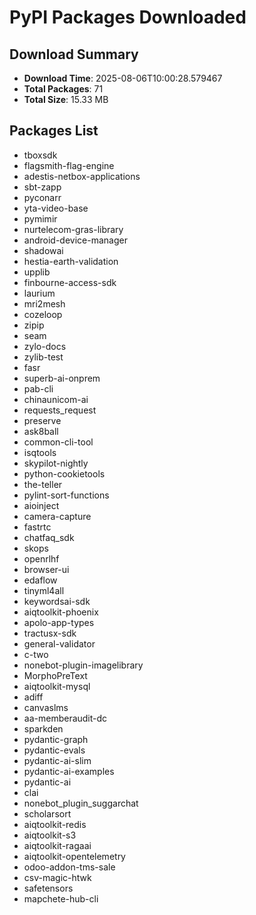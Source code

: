 # PyPI Packages Downloaded

## Download Summary
- **Download Time**: 2025-08-06T10:00:28.579467
- **Total Packages**: 71
- **Total Size**: 15.33 MB

## Packages List
- tboxsdk
- flagsmith-flag-engine
- adestis-netbox-applications
- sbt-zapp
- pyconarr
- yta-video-base
- pymimir
- nurtelecom-gras-library
- android-device-manager
- shadowai
- hestia-earth-validation
- upplib
- finbourne-access-sdk
- laurium
- mri2mesh
- cozeloop
- zipip
- seam
- zylo-docs
- zylib-test
- fasr
- superb-ai-onprem
- pab-cli
- chinaunicom-ai
- requests_request
- preserve
- ask8ball
- common-cli-tool
- isqtools
- skypilot-nightly
- python-cookietools
- the-teller
- pylint-sort-functions
- aioinject
- camera-capture
- fastrtc
- chatfaq_sdk
- skops
- openrlhf
- browser-ui
- edaflow
- tinyml4all
- keywordsai-sdk
- aiqtoolkit-phoenix
- apolo-app-types
- tractusx-sdk
- general-validator
- c-two
- nonebot-plugin-imagelibrary
- MorphoPreText
- aiqtoolkit-mysql
- adiff
- canvaslms
- aa-memberaudit-dc
- sparkden
- pydantic-graph
- pydantic-evals
- pydantic-ai-slim
- pydantic-ai-examples
- pydantic-ai
- clai
- nonebot_plugin_suggarchat
- scholarsort
- aiqtoolkit-redis
- aiqtoolkit-s3
- aiqtoolkit-ragaai
- aiqtoolkit-opentelemetry
- odoo-addon-tms-sale
- csv-magic-htwk
- safetensors
- mapchete-hub-cli
